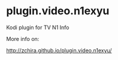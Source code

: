 # plugin.video.n1exyu
Kodi plugin for TV N1 Info

More info on:

http://zchira.github.io/plugin.video.n1exyu/

